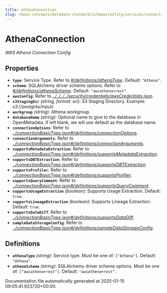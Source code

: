 ```yaml
---
title: athenaConnection
slug: /main-concepts/metadata-standard/schemas/entity/services/connections/database/athenaconnection
---
```


# AthenaConnection

*AWS Athena Connection Config*

## Properties

- **`type`**: Service Type. Refer to *[#/definitions/athenaType](#definitions/athenaType)*. Default: `"Athena"`.
- **`scheme`**: SQLAlchemy driver scheme options. Refer to *[#/definitions/athenaScheme](#definitions/athenaScheme)*. Default: `"awsathena+rest"`.
- **`awsConfig`**: Refer to *[../../../../security/credentials/awsCredentials.json](#/../../../security/credentials/awsCredentials.json)*.
- **`s3StagingDir`** *(string, format: uri)*: S3 Staging Directory. Example: s3://postgres/input/.
- **`workgroup`** *(string)*: Athena workgroup.
- **`databaseName`** *(string)*: Optional name to give to the database in OpenMetadata. If left blank, we will use default as the database name.
- **`connectionOptions`**: Refer to *[../connectionBasicType.json#/definitions/connectionOptions](#/connectionBasicType.json#/definitions/connectionOptions)*.
- **`connectionArguments`**: Refer to *[../connectionBasicType.json#/definitions/connectionArguments](#/connectionBasicType.json#/definitions/connectionArguments)*.
- **`supportsMetadataExtraction`**: Refer to *[../connectionBasicType.json#/definitions/supportsMetadataExtraction](#/connectionBasicType.json#/definitions/supportsMetadataExtraction)*.
- **`supportsDBTExtraction`**: Refer to *[../connectionBasicType.json#/definitions/supportsDBTExtraction](#/connectionBasicType.json#/definitions/supportsDBTExtraction)*.
- **`supportsProfiler`**: Refer to *[../connectionBasicType.json#/definitions/supportsProfiler](#/connectionBasicType.json#/definitions/supportsProfiler)*.
- **`supportsQueryComment`**: Refer to *[../connectionBasicType.json#/definitions/supportsQueryComment](#/connectionBasicType.json#/definitions/supportsQueryComment)*.
- **`supportsUsageExtraction`** *(boolean)*: Supports Usage Extraction. Default: `true`.
- **`supportsLineageExtraction`** *(boolean)*: Supports Lineage Extraction. Default: `true`.
- **`supportsDataDiff`**: Refer to *[../connectionBasicType.json#/definitions/supportsDataDiff](#/connectionBasicType.json#/definitions/supportsDataDiff)*.
- **`sampleDataStorageConfig`**: Refer to *[../connectionBasicType.json#/definitions/sampleDataStorageConfig](#/connectionBasicType.json#/definitions/sampleDataStorageConfig)*.
## Definitions

- **`athenaType`** *(string)*: Service type. Must be one of: `["Athena"]`. Default: `"Athena"`.
- **`athenaScheme`** *(string)*: SQLAlchemy driver scheme options. Must be one of: `["awsathena+rest"]`. Default: `"awsathena+rest"`.


Documentation file automatically generated at 2025-01-15 09:05:41.923720+00:00.
